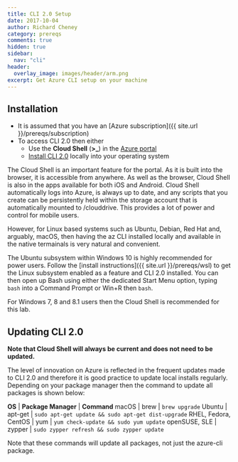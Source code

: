 ```yaml
---
title: CLI 2.0 Setup
date: 2017-10-04
author: Richard Cheney
category: prereqs
comments: true
hidden: true
sidebar:
  nav: "cli"
header:
  overlay_image: images/header/arm.png
excerpt: Get Azure CLI setup on your machine
---
```


## Installation

* It is assumed that you have an [Azure subscription]({{ site.url }}/prereqs/subscription)
* To access CLI 2.0 then either
    * Use the **Cloud Shell** (**>_**) in the [Azure portal](https://portal.azure.com)
    * [Install CLI 2.0](https://docs.microsoft.com/en-us/cli/azure/install-azure-cli?view=azure-cli-latest) locally into your operating system

The Cloud Shell is an important feature for the portal.  As it is built into the browser, it is accessible from anywhere. As well as the browser, Cloud Shell is also in the apps available for both iOS and Android.  Cloud Shell automatically logs into Azure, is always up to date, and any scripts that you create can be persistently held within the storage account that is automatically mounted to /clouddrive.  This provides a lot of power and control for mobile users.

However, for Linux based systems such as Ubuntu, Debian, Red Hat and, arguably, macOS, then having the az CLI installed locally and available in the native termainals is very natural and convenient.

The Ubuntu subsystem within Windows 10 is highly recommended for power users. Follow the [install instructions]({{ site.url }}/prereqs/wsl) to get the Linux subsystem enabled as a feature and CLI 2.0 installed. You can then open up Bash using either the dedicated Start Menu option, typing ```bash``` into a Command Prompt or Win+R then ```bash```.

For Windows 7, 8 and 8.1 users then the Cloud Shell is recommended for this lab.

## Updating CLI 2.0

**Note that Cloud Shell will always be current and does not need to be updated.**

The level of innovation on Azure is reflected in the frequent updates made to CLI 2.0 and therefore it is good practice to update local installs regularly.  Depending on your package manager then the command to update all packages is shown below:

**OS** | **Package Manager** | **Command**
macOS | brew | `brew upgrade`
Ubuntu | apt-get | `sudo apt-get update && sudo apt-get dist-upgrade`
RHEL, Fedora, CentOS | yum | `yum check-update && sudo yum update`
openSUSE, SLE | zypper | `sudo zypper refresh && sudo zypper update`

Note that these commands will update all packages, not just the azure-cli package.